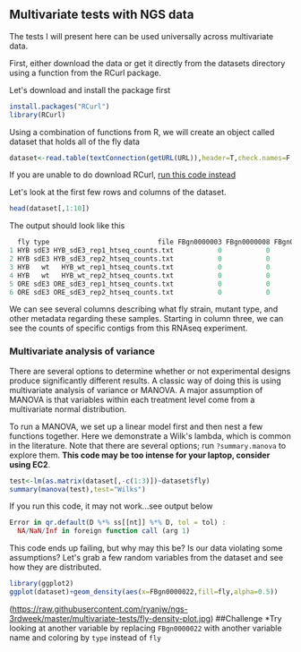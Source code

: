 ## Multivariate tests with NGS data

The tests I will present here can be used universally across multivariate data.

First, either download the data or get it directly from the datasets directory using a function from the RCurl package.

Let's download and install the package first
```R
install.packages("RCurl")
library(RCurl)
```
Using a combination of functions from R, we will create an object called dataset that holds all of the fly data
```R
dataset<-read.table(textConnection(getURL(URL)),header=T,check.names=F,sep="\t")
```
If you are unable to do download RCurl, [run this code instead](https://github.com/ryanjw/ngs-3rdweek/blob/master/multivariate-tests/alternative-download.md)

Let's look at the first few rows and columns of the dataset.
```R
head(dataset[,1:10])
```
The output should look like this
```R
  fly type                           file FBgn0000003 FBgn0000008 FBgn0000014 FBgn0000015 FBgn0000017 FBgn0000018 FBgn0000022
1 HYB sdE3 HYB_sdE3_rep1_htseq_counts.txt           0           0           0           0           0           0         200
2 HYB sdE3 HYB_sdE3_rep2_htseq_counts.txt           0           0           0           0           0           0         319
3 HYB   wt   HYB_wt_rep1_htseq_counts.txt           0           0           0           0           0           0         509
4 HYB   wt   HYB_wt_rep2_htseq_counts.txt           0           0           0           0           0           0         331
5 ORE sdE3 ORE_sdE3_rep1_htseq_counts.txt           0           0           0           0           0           0         385
6 ORE sdE3 ORE_sdE3_rep2_htseq_counts.txt           0           0           0           0           0           0         312
```
We can see several columns describing what fly strain, mutant type, and other metadata regarding these samples.  Starting in column three, we can see the counts of specific contigs from this RNAseq experiment.

### Multivariate analysis of variance

There are several options to determine whether or not experimental designs produce significantly different results.  A classic way of doing this is using multivariate analysis of variance or MANOVA.  A major assumption of MANOVA is that variables within each treatment level come from a multivariate normal distribution.

To run a MANOVA, we set up a linear model first and then nest a few functions together.  Here we demonstrate a Wilk's lambda, which is common in the literature.  Note that there are several options; run `?summary.manova` to explore them.  **This code may be too intense for your laptop, consider using EC2**. 
```R
test<-lm(as.matrix(dataset[,-c(1:3)])~dataset$fly)
summary(manova(test),test="Wilks")
``` 
If you run this code, it may not work...see output below
```R
Error in qr.default(D %*% ss[[nt]] %*% D, tol = tol) :
  NA/NaN/Inf in foreign function call (arg 1)
 ```
This code ends up failing, but why may this be?  Is our data violating some assumptions?  Let's grab a few random variables from the dataset and see how they are distributed.
```R
library(ggplot2)
ggplot(dataset)+geom_density(aes(x=FBgn0000022,fill=fly,alpha=0.5))
```
(https://raw.githubusercontent.com/ryanjw/ngs-3rdweek/master/multivariate-tests/fly-density-plot.jpg)
##Challenge
*Try looking at another variable by replacing `FBgn0000022` with another variable name and coloring by `type` instead of `fly`


